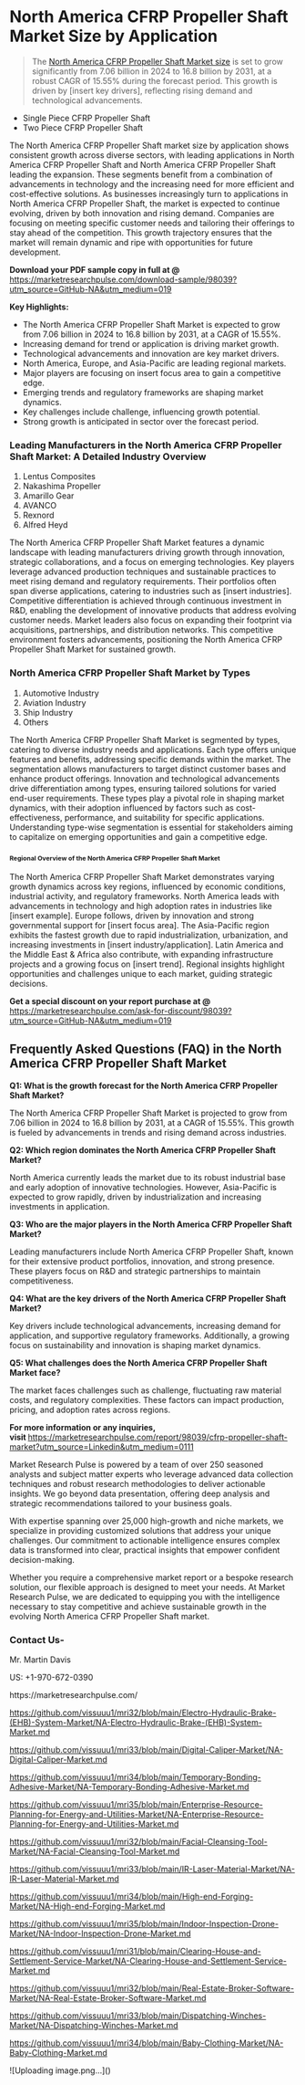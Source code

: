 <h1>North America CFRP Propeller Shaft Market&nbsp;Size by Application</h1><blockquote><p>The <a href="https://marketresearchpulse.com/download-sample/98039?utm_source=GitHub-NA&amp;utm_medium=019">North America CFRP Propeller Shaft Market size</a> is set to grow significantly from 7.06 billion in 2024 to 16.8 billion by 2031, at a robust CAGR of 15.55% during the forecast period. This growth is driven by [insert key drivers], reflecting rising demand and technological advancements.</p></blockquote><ul><li>Single Piece CFRP Propeller Shaft <li> Two Piece CFRP Propeller Shaft</li></ul><p>The North America CFRP Propeller Shaft market size by application shows consistent growth across diverse sectors, with leading applications in North America CFRP Propeller Shaft and North America CFRP Propeller Shaft leading the expansion. These segments benefit from a combination of advancements in technology and the increasing need for more efficient and cost-effective solutions. As businesses increasingly turn to applications in North America CFRP Propeller Shaft, the market is expected to continue evolving, driven by both innovation and rising demand. Companies are focusing on meeting specific customer needs and tailoring their offerings to stay ahead of the competition. This growth trajectory ensures that the market will remain dynamic and ripe with opportunities for future development.</p><p><strong>Download your PDF sample copy in full at @ </strong><a href="https://marketresearchpulse.com/download-sample/98039?utm_source=GitHub-NA&amp;utm_medium=019">https://marketresearchpulse.com/download-sample/98039?utm_source=GitHub-NA&amp;utm_medium=019</a></p><p><strong>Key Highlights: </strong></p><ul><li>The North America CFRP Propeller Shaft Market is expected to grow from 7.06 billion in 2024 to 16.8 billion by 2031, at a CAGR of 15.55%.</li><li>Increasing demand for trend or application is driving market growth.</li><li>Technological advancements and innovation are key market drivers.</li><li>North America, Europe, and Asia-Pacific are leading regional markets.</li><li>Major players are focusing on insert focus area to gain a competitive edge.</li><li>Emerging trends and regulatory frameworks are shaping market dynamics.</li><li>Key challenges include challenge, influencing growth potential.</li><li>Strong growth is anticipated in sector over the forecast period.</li></ul><h3>Leading Manufacturers in the North America CFRP Propeller Shaft Market: A Detailed Industry Overview</h3><ol><li>Lentus Composites</li><li>Nakashima Propeller</li><li>Amarillo Gear</li><li>AVANCO</li><li>Rexnord</li><li>Alfred Heyd</li></ol><div class="flex max-w-full flex-col flex-grow"><div class="min-h-8 text-message flex w-full flex-col items-end gap-2 whitespace-normal break-words [.text-message+&amp;]:mt-5" dir="auto" data-message-author-role="assistant" data-message-id="fd8432e4-4910-450d-b182-61b7bfb0a01f" data-message-model-slug="gpt-4o"><div class="flex w-full flex-col gap-1 empty:hidden first:pt-[3px]"><div class="markdown prose w-full break-words dark:prose-invert light"><p>The North America CFRP Propeller Shaft Market features a dynamic landscape with leading manufacturers driving growth through innovation, strategic collaborations, and a focus on emerging technologies. Key players leverage advanced production techniques and sustainable practices to meet rising demand and regulatory requirements. Their portfolios often span diverse applications, catering to industries such as [insert industries]. Competitive differentiation is achieved through continuous investment in R&amp;D, enabling the development of innovative products that address evolving customer needs. Market leaders also focus on expanding their footprint via acquisitions, partnerships, and distribution networks. This competitive environment fosters advancements, positioning the North America CFRP Propeller Shaft Market for sustained growth.</p></div></div></div></div><h3>North America CFRP Propeller Shaft Market by Types</h3><ol><li>Automotive Industry <li> Aviation Industry <li> Ship Industry <li> Others</li></ol><div class="flex max-w-full flex-col flex-grow"><div class="min-h-8 text-message flex w-full flex-col items-end gap-2 whitespace-normal break-words [.text-message+&amp;]:mt-5" dir="auto" data-message-author-role="assistant" data-message-id="084470be-0bb7-4664-bddf-5156b4f41249" data-message-model-slug="gpt-4o-mini"><div class="flex w-full flex-col gap-1 empty:hidden first:pt-[3px]"><div class="markdown prose w-full break-words dark:prose-invert light"><p>The North America CFRP Propeller Shaft Market is segmented by types, catering to diverse industry needs and applications. Each type offers unique features and benefits, addressing specific demands within the market. The segmentation allows manufacturers to target distinct customer bases and enhance product offerings. Innovation and technological advancements drive differentiation among types, ensuring tailored solutions for varied end-user requirements. These types play a pivotal role in shaping market dynamics, with their adoption influenced by factors such as cost-effectiveness, performance, and suitability for specific applications. Understanding type-wise segmentation is essential for stakeholders aiming to capitalize on emerging opportunities and gain a competitive edge.</p></div></div></div></div><h3><span style="font-size: 11px;">Regional Overview of the North America CFRP Propeller Shaft Market</span></h3><div class="flex max-w-full flex-col flex-grow"><div class="min-h-8 text-message flex w-full flex-col items-end gap-2 whitespace-normal break-words [.text-message+&amp;]:mt-5" dir="auto" data-message-author-role="assistant" data-message-id="e9038762-ce64-4e30-91c9-9bd413514231" data-message-model-slug="gpt-4o-mini"><div class="flex w-full flex-col gap-1 empty:hidden first:pt-[3px]"><div class="markdown prose w-full break-words dark:prose-invert light"><p>The North America CFRP Propeller Shaft Market demonstrates varying growth dynamics across key regions, influenced by economic conditions, industrial activity, and regulatory frameworks. North America leads with advancements in technology and high adoption rates in industries like [insert example]. Europe follows, driven by innovation and strong governmental support for [insert focus area]. The Asia-Pacific region exhibits the fastest growth due to rapid industrialization, urbanization, and increasing investments in [insert industry/application]. Latin America and the Middle East &amp; Africa also contribute, with expanding infrastructure projects and a growing focus on [insert trend]. Regional insights highlight opportunities and challenges unique to each market, guiding strategic decisions.</p></div></div></div></div><p><strong>Get a special discount on your report purchase at @ </strong><a href="https://marketresearchpulse.com/ask-for-discount/98039?utm_source=GitHub-NA&amp;utm_medium=019">https://marketresearchpulse.com/ask-for-discount/98039?utm_source=GitHub-NA&amp;utm_medium=019</a></p><h2>Frequently Asked Questions (FAQ) in the North America CFRP Propeller Shaft Market</h2><p><strong>Q1: What is the growth forecast for the North America CFRP Propeller Shaft Market?</strong></p><p>The North America CFRP Propeller Shaft Market is projected to grow from 7.06 billion in 2024 to 16.8 billion by 2031, at a CAGR of 15.55%. This growth is fueled by advancements in trends and rising demand across industries.</p><p><strong>Q2: Which region dominates the North America CFRP Propeller Shaft Market?</strong></p><p>North America currently leads the market due to its robust industrial base and early adoption of innovative technologies. However, Asia-Pacific is expected to grow rapidly, driven by industrialization and increasing investments in application.</p><p><strong>Q3: Who are the major players in the North America CFRP Propeller Shaft Market?</strong></p><p>Leading manufacturers include North America CFRP Propeller Shaft, known for their extensive product portfolios, innovation, and strong presence. These players focus on R&amp;D and strategic partnerships to maintain competitiveness.</p><p><strong>Q4: What are the key drivers of the North America CFRP Propeller Shaft Market?</strong></p><p>Key drivers include technological advancements, increasing demand for application, and supportive regulatory frameworks. Additionally, a growing focus on sustainability and innovation is shaping market dynamics.</p><p><strong>Q5: What challenges does the North America CFRP Propeller Shaft Market face?</strong></p><p>The market faces challenges such as challenge, fluctuating raw material costs, and regulatory complexities. These factors can impact production, pricing, and adoption rates across regions.</p><p><strong>For more information or any inquiries, visit&nbsp;</strong><a href="https://marketresearchpulse.com/report/98039/cfrp-propeller-shaft-market?utm_source=Linkedin&utm_medium=0111">https://marketresearchpulse.com/report/98039/cfrp-propeller-shaft-market?utm_source=Linkedin&utm_medium=0111</a></p><p>Market Research Pulse is powered by a team of over 250 seasoned analysts and subject matter experts who leverage advanced data collection techniques and robust research methodologies to deliver actionable insights. We go beyond data presentation, offering deep analysis and strategic recommendations tailored to your business goals.</p><p>With expertise spanning over 25,000 high-growth and niche markets, we specialize in providing customized solutions that address your unique challenges. Our commitment to actionable intelligence ensures complex data is transformed into clear, practical insights that empower confident decision-making.</p><p>Whether you require a comprehensive market report or a bespoke research solution, our flexible approach is designed to meet your needs. At Market Research Pulse, we are dedicated to equipping you with the intelligence necessary to stay competitive and achieve sustainable growth in the evolving North America CFRP Propeller Shaft market.</p><h3><strong>Contact Us-</strong></h3><p>Mr. Martin Davis</p><p>US: +1-970-672-0390</p><p>https://marketresearchpulse.com/</p><p><a href="https://github.com/vissuuu1/mri32/blob/main/Electro-Hydraulic-Brake-(EHB)-System-Market/NA-Electro-Hydraulic-Brake-(EHB)-System-Market.md">https://github.com/vissuuu1/mri32/blob/main/Electro-Hydraulic-Brake-(EHB)-System-Market/NA-Electro-Hydraulic-Brake-(EHB)-System-Market.md</a></p><p><a href="https://github.com/vissuuu1/mri33/blob/main/Digital-Caliper-Market/NA-Digital-Caliper-Market.md">https://github.com/vissuuu1/mri33/blob/main/Digital-Caliper-Market/NA-Digital-Caliper-Market.md</a></p><p><a href="https://github.com/vissuuu1/mri34/blob/main/Temporary-Bonding-Adhesive-Market/NA-Temporary-Bonding-Adhesive-Market.md">https://github.com/vissuuu1/mri34/blob/main/Temporary-Bonding-Adhesive-Market/NA-Temporary-Bonding-Adhesive-Market.md</a></p><p><a href="https://github.com/vissuuu1/mri35/blob/main/Enterprise-Resource-Planning-for-Energy-and-Utilities-Market/NA-Enterprise-Resource-Planning-for-Energy-and-Utilities-Market.md">https://github.com/vissuuu1/mri35/blob/main/Enterprise-Resource-Planning-for-Energy-and-Utilities-Market/NA-Enterprise-Resource-Planning-for-Energy-and-Utilities-Market.md</a></p><p><a href="https://github.com/vissuuu1/mri32/blob/main/Facial-Cleansing-Tool-Market/NA-Facial-Cleansing-Tool-Market.md">https://github.com/vissuuu1/mri32/blob/main/Facial-Cleansing-Tool-Market/NA-Facial-Cleansing-Tool-Market.md</a></p><p><a href="https://github.com/vissuuu1/mri33/blob/main/IR-Laser-Material-Market/NA-IR-Laser-Material-Market.md">https://github.com/vissuuu1/mri33/blob/main/IR-Laser-Material-Market/NA-IR-Laser-Material-Market.md</a></p><p><a href="https://github.com/vissuuu1/mri34/blob/main/High-end-Forging-Market/NA-High-end-Forging-Market.md">https://github.com/vissuuu1/mri34/blob/main/High-end-Forging-Market/NA-High-end-Forging-Market.md</a></p><p><a href="https://github.com/vissuuu1/mri35/blob/main/Indoor-Inspection-Drone-Market/NA-Indoor-Inspection-Drone-Market.md">https://github.com/vissuuu1/mri35/blob/main/Indoor-Inspection-Drone-Market/NA-Indoor-Inspection-Drone-Market.md</a></p><p><a href="https://github.com/vissuuu1/mri31/blob/main/Clearing-House-and-Settlement-Service-Market/NA-Clearing-House-and-Settlement-Service-Market.md">https://github.com/vissuuu1/mri31/blob/main/Clearing-House-and-Settlement-Service-Market/NA-Clearing-House-and-Settlement-Service-Market.md</a></p><p><a href="https://github.com/vissuuu1/mri32/blob/main/Real-Estate-Broker-Software-Market/NA-Real-Estate-Broker-Software-Market.md">https://github.com/vissuuu1/mri32/blob/main/Real-Estate-Broker-Software-Market/NA-Real-Estate-Broker-Software-Market.md</a></p><p><a href="https://github.com/vissuuu1/mri33/blob/main/Dispatching-Winches-Market/NA-Dispatching-Winches-Market.md">https://github.com/vissuuu1/mri33/blob/main/Dispatching-Winches-Market/NA-Dispatching-Winches-Market.md</a></p><p><a href="https://github.com/vissuuu1/mri34/blob/main/Baby-Clothing-Market/NA-Baby-Clothing-Market.md">https://github.com/vissuuu1/mri34/blob/main/Baby-Clothing-Market/NA-Baby-Clothing-Market.md</a></p>
![Uploading image.png…]()

